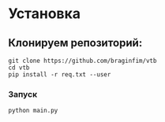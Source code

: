 # Установка

## Клонируем репозиторий:
~~~  
git clone https://github.com/braginfim/vtb
cd vtb
pip install -r req.txt --user
~~~
### Запуск 
~~~
python main.py
~~~

